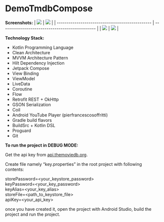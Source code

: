 # DemoTmdbCompose

**Screenshots:**
| <img src="docs/screenshots/genres.jpg">          | <img src="docs/screenshots/movies_by_genre.jpg"> |
| ------------------------------------------------ | ------------------------------------------------ |
| <img src="docs/screenshots/movie_details.jpg">   | <img src="docs/screenshots/movie_reviews.jpg">   |

**Technology Stack:**
- Kotlin Programming Language
- Clean Architecture
- MVVM Architecture Pattern
- Hilt Dependency Injection
- Jetpack Compose
- View Binding
- ViewModel
- LiveData
- Coroutine
- Flow
- Retrofit REST + OkHttp
- GSON Serialization
- Coil
- Android YouTube Player (pierfrancescosoffritti)
- Gradle build flavors
- BuildSrc + Kotlin DSL
- Proguard
- Git

**To run the project in DEBUG MODE:**

Get the api key from [api.themoviedb.org](https://api.themoviedb.org/).

Create file namely “key.properties” in the root project with following contents:

storePassword=<your_keystore_password> <br />
keyPassword=<your_key_password> <br />
keyAlias=<your_key_alias> <br />
storeFile=<path_to_keystore_file> <br />
apiKey=<your_api_key> <br />

once you have created it, open the project with Android Studio, build the project and run the project.
